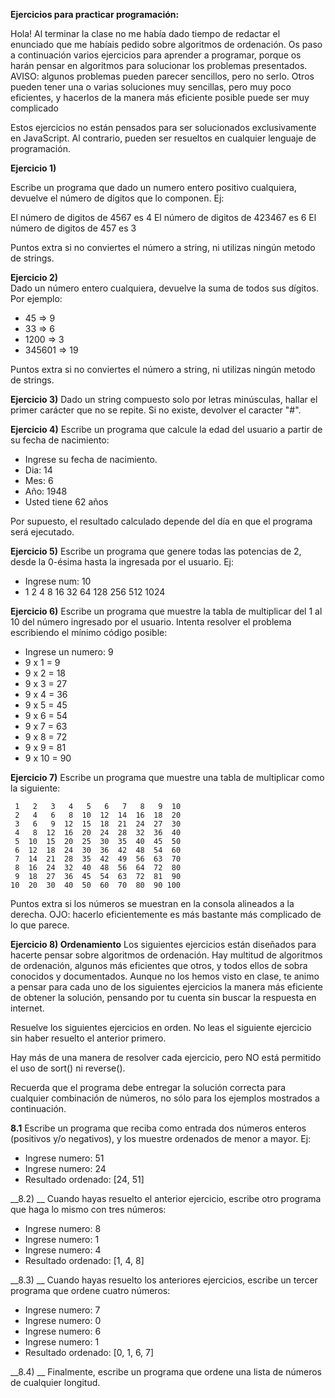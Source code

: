 __**Ejercicios para practicar programación:**__

Hola! Al terminar la clase no me había dado tiempo de redactar el enunciado que me habíais pedido sobre algoritmos de ordenación. Os paso a continuación varios ejercicios para aprender a programar, porque os harán pensar en algoritmos para solucionar los problemas presentados. AVISO: algunos problemas pueden parecer sencillos, pero no serlo. Otros pueden tener una o varias soluciones muy sencillas, pero muy poco eficientes, y hacerlos de la manera más eficiente posible puede ser muy complicado

Estos ejercicios no están pensados para ser solucionados exclusivamente en JavaScript.
Al contrario, pueden ser resueltos en cualquier lenguaje de programación.


__**Ejercicio 1)**__

Escribe un programa que dado un numero entero positivo cualquiera, devuelve el número de dígitos que lo componen. Ej:

El número de digitos de 4567 es 4
El número de digitos de 423467 es 6
El número de digitos de 457 es 3

Puntos extra si no conviertes el número a string, ni utilizas ningún metodo de strings.

__**Ejercicio 2)**__  
Dado un número entero cualquiera, devuelve la suma de todos sus dígitos.
Por ejemplo:
- 45 => 9
- 33 => 6
- 1200 => 3
- 345601 => 19

Puntos extra si no conviertes el número a string, ni utilizas ningún metodo de strings.

__**Ejercicio 3)**__
Dado un string compuesto solo por letras minúsculas, hallar el primer carácter que no se repite. Si no existe, devolver el caracter "#".

__**Ejercicio 4)**__
Escribe un programa que calcule la edad del usuario a partir de su fecha de nacimiento:

- Ingrese su fecha de nacimiento.
- Dia: 14
- Mes: 6
- Año: 1948
- Usted tiene 62 años

Por supuesto, el resultado calculado depende del día en que el programa será ejecutado.

__**Ejercicio 5)**__
Escribe un programa que genere todas las potencias de 2, desde la 0-ésima hasta la ingresada por el usuario. Ej:

- Ingrese num: 10
- 1 2 4 8 16 32 64 128 256 512 1024


__**Ejercicio 6)**__
Escribe un programa que muestre la tabla de multiplicar del 1 al 10 del número ingresado por el usuario. Intenta resolver el problema escribiendo el mínimo código posible:

- Ingrese un numero: 9
- 9 x 1 = 9
- 9 x 2 = 18
- 9 x 3 = 27
- 9 x 4 = 36
- 9 x 5 = 45
- 9 x 6 = 54
- 9 x 7 = 63
- 9 x 8 = 72
- 9 x 9 = 81
- 9 x 10 = 90

__**Ejercicio 7)**__
Escribe un programa que muestre una tabla de multiplicar como la siguiente:
```
 1   2   3   4   5   6   7   8   9  10
 2   4   6   8  10  12  14  16  18  20
 3   6   9  12  15  18  21  24  27  30
 4   8  12  16  20  24  28  32  36  40
 5  10  15  20  25  30  35  40  45  50
 6  12  18  24  30  36  42  48  54  60
 7  14  21  28  35  42  49  56  63  70
 8  16  24  32  40  48  56  64  72  80
 9  18  27  36  45  54  63  72  81  90
10  20  30  40  50  60  70  80  90 100
```
Puntos extra si los números se muestran en la consola alineados a la derecha. OJO: hacerlo eficientemente es más bastante más complicado de lo que parece.

__**Ejercicio 8) Ordenamiento**__
Los siguientes ejercicios están diseñados para hacerte pensar sobre algoritmos de ordenación. Hay multitud de algoritmos de ordenación, algunos más eficientes que otros, y todos ellos de sobra conocidos y documentados. Aunque no los hemos visto en clase, te animo a pensar para cada uno de los siguientes ejercicios la manera más eficiente de obtener la solución, pensando por tu cuenta sin buscar la respuesta en internet.

Resuelve los siguientes ejercicios en orden. No leas el siguiente ejercicio sin haber resuelto el anterior primero.

Hay más de una manera de resolver cada ejercicio, pero NO está permitido el uso de sort() ni reverse().

Recuerda que el programa debe entregar la solución correcta para cualquier combinación de números, no sólo para los ejemplos mostrados a continuación.

__8.1__
Escribe un programa que reciba como entrada dos números enteros (positivos y/o negativos), y los muestre ordenados de menor a mayor. Ej:

- Ingrese numero: 51
- Ingrese numero: 24
- Resultado ordenado: [24, 51]

__8.2) __
Cuando hayas resuelto el anterior ejercicio, escribe otro programa que haga lo mismo con tres números:

- Ingrese numero: 8
- Ingrese numero: 1
- Ingrese numero: 4
- Resultado ordenado: [1, 4, 8]

__8.3) __
Cuando hayas resuelto los anteriores ejercicios, escribe un tercer programa que ordene cuatro números:

- Ingrese numero: 7
- Ingrese numero: 0
- Ingrese numero: 6
- Ingrese numero: 1
- Resultado ordenado: [0, 1, 6, 7]

__8.4) __
Finalmente, escribe un programa que ordene una lista de números de cualquier longitud.
